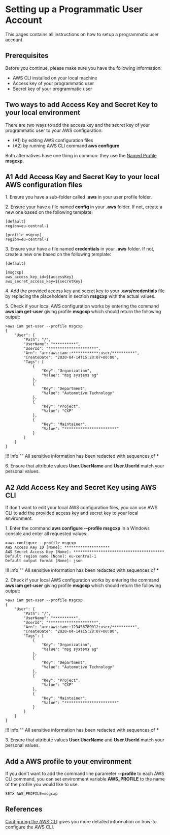 # Setting up a Programmatic User Account

This pages contains all instructions on how to setup a programmatic user account.

## Prerequisites

Before you continue, please make sure you have the following information:

* AWS CLI installed on your local machine
* Access key of your programmatic user 
* Secret key of your programmatic user

## Two ways to add Access Key and Secret Key to your local environment

There are two ways to add the access key and the secret key of your programmatic user to your AWS configuration:

* (A1) by editing AWS configuration files
* (A2) by running AWS CLI command __aws configure__

Both alternatives have one thing in common: they use the [Named Profile](https://docs.aws.amazon.com/cli/latest/userguide/cli-configure-profiles.html) __msgcxp__.

## A1 Add Access Key and Secret Key to your local AWS configuration files

1\. Ensure you have a sub-folder called __.aws__ in your user profile folder.

2\. Ensure your have a file named __config__ in your __.aws__ folder. If not, create a new one based on the following template:
```
[default]
region=eu-central-1

[profile msgcxp]
region=eu-central-1
```
3\. Ensure your have a file named __credentials__ in your __.aws__ folder. If not, create a new one based on the following template:
```
[default]

[msgcxp]
aws_access_key_id=${accessKey}
aws_secret_access_key=${secretKey}
```

4\. Add the provided access key and secret key to your __.aws/credentials__ file by replacing the placeholders in section __msgcxp__ with the actual values.

5\. Check if your local AWS configuration works by entering the command __aws iam get-user__ giving profile __msgcxp__ which should return the following output:

```
>aws iam get-user --profile msgcxp
{
    "User": {
        "Path": "/",
        "UserName": "**********",
        "UserId": "*********************",
        "Arn": "arn:aws:iam::************:user/**********",
        "CreateDate": "2020-04-14T15:28:07+00:00",
        "Tags": [
            {
                "Key": "Organization",
                "Value": "msg systems ag"
            },
            {
                "Key": "Department",
                "Value": "Automotive Technology"
            },
            {
                "Key": "Project",
                "Value": "CXP"
            },
            {
                "Key": "Maintainer",
                "Value": "***********************"
            }
        ]
    }
}
```

!!! info ""
    All sensitive information has been redacted with sequences of __*__

6\. Ensure that attribute values __User.UserName__ and __User.UserId__ match your personal values. 

## A2 Add Access Key and Secret Key using AWS CLI

If don't want to edit your local AWS configuration files, you can use AWS CLI to add the provided access key and secret key
to your local environment.

1\. Enter the command __aws configure --profile msgcxp__ in a Windows console and enter all requested values:

```
>aws configure --profile msgcxp
AWS Access Key ID [None]: ********************
AWS Secret Access Key [None]: ****************************************
Default region name [None]: eu-central-1
Default output format [None]: json
```

!!! info ""
    All sensitive information has been redacted with sequences of __*__

2\. Check if your local AWS configuration works by entering the command __aws iam get-user__ giving profile __msgcxp__ which should return the following output:

```
>aws iam get-user --profile msgcxp
{
    "User": {
        "Path": "/",
        "UserName": "**********",
        "UserId": "*********************",
        "Arn": "arn:aws:iam::123456789012:user/**********",
        "CreateDate": "2020-04-14T15:28:07+00:00",
        "Tags": [
            {
                "Key": "Organization",
                "Value": "msg systems ag"
            },
            {
                "Key": "Department",
                "Value": "Automotive Technology"
            },
            {
                "Key": "Project",
                "Value": "CXP"
            },
            {
                "Key": "Maintainer",
                "Value": "***********************"
            }
        ]
    }
}
```

!!! info ""
    All sensitive information has been redacted with sequences of __*__

3\. Ensure that attribute values __User.UserName__ and __User.UserId__ match your personal values. 

## Add a AWS profile to your environment

If you don't want to add the command line parameter __--profile__ to each AWS CLI command, you can set environment variable 
__AWS_PROFILE__ to the name of the profile you would like to use.

```
SETX AWS_PROFILE=msgcxp
```

## References

[Configuring the AWS CLI](https://docs.aws.amazon.com/cli/latest/userguide/cli-chap-configure.html) gives you more 
detailed information on how-to configure the AWS CLI.
